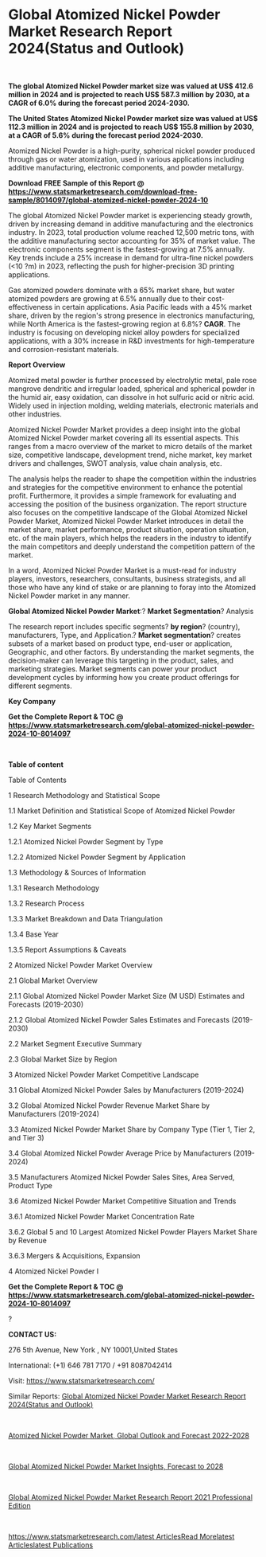 <h1>Global Atomized Nickel Powder Market Research Report 2024(Status and Outlook)</h1><br/><p><strong>The global Atomized Nickel Powder market size was valued at US$ 412.6 million in 2024 and is projected to reach US$ 587.3 million by 2030, at a <strong>CAGR</strong> of 6.0% during the forecast period 2024-2030.</strong></p>
 
 
 
 <p><strong>The United States Atomized Nickel Powder market size was valued at US$ 112.3 million in 2024 and is projected to reach US$ 155.8 million by 2030, at a <strong>CAGR</strong> of 5.6% during the forecast period 2024-2030.</strong></p>
 
 
 
 <p>Atomized Nickel Powder is a high-purity, spherical nickel powder produced through gas or water atomization, used in various applications including additive manufacturing, electronic components, and powder metallurgy.</p>
 
 
 
 <p><strong>Download FREE Sample of this Report @ <a href="https://www.statsmarketresearch.com/download-free-sample/8014097/global-atomized-nickel-powder-2024-10">https://www.statsmarketresearch.com/download-free-sample/8014097/global-atomized-nickel-powder-2024-10</a></strong></p>
 
 
 
 <p>The global Atomized Nickel Powder market is experiencing steady growth, driven by increasing demand in additive manufacturing and the electronics industry. In 2023, total production volume reached 12,500 metric tons, with the additive manufacturing sector accounting for 35% of market value. The electronic components segment is the fastest-growing at 7.5% annually. Key trends include a 25% increase in demand for ultra-fine nickel powders (<10 ?m) in 2023, reflecting the push for higher-precision 3D printing applications.</p>
 
 
 
 <p>Gas atomized powders dominate with a 65% market share, but water atomized powders are growing at 6.5% annually due to their cost-effectiveness in certain applications. Asia Pacific leads with a 45% market share, driven by the region&#39;s strong presence in electronics manufacturing, while North America is the fastest-growing region at 6.8%? <strong><strong>CAGR</strong></strong>. The industry is focusing on developing nickel alloy powders for specialized applications, with a 30% increase in R&D investments for high-temperature and corrosion-resistant materials.</p>
 
 
 
 <p><strong>Report Overview</strong></p>
 
 
 
 <p>Atomized metal powder is further processed by electrolytic metal, pale rose mangrove dendritic and irregular loaded, spherical and spherical powder in the humid air, easy oxidation, can dissolve in hot sulfuric acid or nitric acid. Widely used in injection molding, welding materials, electronic materials and other industries.</p>
 
 
 
 <p>Atomized Nickel Powder Market provides a deep insight into the global Atomized Nickel Powder market covering all its essential aspects. This ranges from a macro overview of the market to micro details of the market size, competitive landscape, development trend, niche market, key market drivers and challenges, SWOT analysis, value chain analysis, etc.</p>
 
 
 
 <p>The analysis helps the reader to shape the competition within the industries and strategies for the competitive environment to enhance the potential profit. Furthermore, it provides a simple framework for evaluating and accessing the position of the business organization. The report structure also focuses on the competitive landscape of the Global Atomized Nickel Powder Market, Atomized Nickel Powder Market introduces in detail the market share, market performance, product situation, operation situation, etc. of the main players, which helps the readers in the industry to identify the main competitors and deeply understand the competition pattern of the market.</p>
 
 
 
 <p>In a word, Atomized Nickel Powder Market is a must-read for industry players, investors, researchers, consultants, business strategists, and all those who have any kind of stake or are planning to foray into the Atomized Nickel Powder market in any manner.</p>
 
 
 
 <p><strong>Global Atomized Nickel Powder Market</strong>:? <strong>Market Segmentation</strong>? Analysis</p>
 
 
 
 <p>The research report includes specific segments? <strong>by region</strong>? (country), manufacturers, Type, and Application.? <strong>Market segmentation</strong>? creates subsets of a market based on product type, end-user or application, Geographic, and other factors. By understanding the market segments, the decision-maker can leverage this targeting in the product, sales, and marketing strategies. Market segments can power your product development cycles by informing how you create product offerings for different segments.</p>
 
 
 
 <p><strong>Key Company</strong></p>
 
 
 
 <div><b>Get the Complete Report & TOC @ <a href="https://www.statsmarketresearch.com/global-atomized-nickel-powder-2024-10-8014097">https://www.statsmarketresearch.com/global-atomized-nickel-powder-2024-10-8014097</a></b></div>
 
 
 
 <p><br />
 
 <b>Table of content</b></p>
 
 
 
 <p>Table of Contents<br />
 
 1 Research Methodology and Statistical Scope<br />
 
 1.1 Market Definition and Statistical Scope of Atomized Nickel Powder<br />
 
 1.2 Key Market Segments<br />
 
 1.2.1 Atomized Nickel Powder Segment by Type<br />
 
 1.2.2 Atomized Nickel Powder Segment by Application<br />
 
 1.3 Methodology & Sources of Information<br />
 
 1.3.1 Research Methodology<br />
 
 1.3.2 Research Process<br />
 
 1.3.3 Market Breakdown and Data Triangulation<br />
 
 1.3.4 Base Year<br />
 
 1.3.5 Report Assumptions & Caveats<br />
 
 2 Atomized Nickel Powder Market Overview<br />
 
 2.1 Global Market Overview<br />
 
 2.1.1 Global Atomized Nickel Powder Market Size (M USD) Estimates and Forecasts (2019-2030)<br />
 
 2.1.2 Global Atomized Nickel Powder Sales Estimates and Forecasts (2019-2030)<br />
 
 2.2 Market Segment Executive Summary<br />
 
 2.3 Global Market Size by Region<br />
 
 3 Atomized Nickel Powder Market Competitive Landscape<br />
 
 3.1 Global Atomized Nickel Powder Sales by Manufacturers (2019-2024)<br />
 
 3.2 Global Atomized Nickel Powder Revenue Market Share by Manufacturers (2019-2024)<br />
 
 3.3 Atomized Nickel Powder Market Share by Company Type (Tier 1, Tier 2, and Tier 3)<br />
 
 3.4 Global Atomized Nickel Powder Average Price by Manufacturers (2019-2024)<br />
 
 3.5 Manufacturers Atomized Nickel Powder Sales Sites, Area Served, Product Type<br />
 
 3.6 Atomized Nickel Powder Market Competitive Situation and Trends<br />
 
 3.6.1 Atomized Nickel Powder Market Concentration Rate<br />
 
 3.6.2 Global 5 and 10 Largest Atomized Nickel Powder Players Market Share by Revenue<br />
 
 3.6.3 Mergers & Acquisitions, Expansion<br />
 
 4 Atomized Nickel Powder I</p>
 
 
 
 <div><b>Get the Complete Report & TOC @ <a href="https://www.statsmarketresearch.com/global-atomized-nickel-powder-2024-10-8014097">https://www.statsmarketresearch.com/global-atomized-nickel-powder-2024-10-8014097</a></b></div>
 
 
 
 <p>? </p>
 
 
 
 <p><b>CONTACT US:</b><br />
 
 276 5th Avenue, New York , NY 10001,United States<br />
 
 International: (+1) 646 781 7170 / +91 8087042414<br />
 
 Visit: <a href="https://www.statsmarketresearch.com/">https://www.statsmarketresearch.com/</a><br />
 
 Similar Reports: <a href="https://www.statsmarketresearch.com/global-atomized-nickel-powder-2024-10-8014097">Global Atomized Nickel Powder Market Research Report 2024(Status and Outlook)</a><br />
 
 <br />
 
 <a href="https://www.statsmarketresearch.com/global-atomized-nickel-powder-2024-10-8014097">Atomized Nickel Powder Market, Global Outlook and Forecast 2022-2028</a><br />
 
 <br />
 
 <a href="https://www.statsmarketresearch.com/global-atomized-nickel-powder-2024-10-8014097">Global Atomized Nickel Powder Market Insights, Forecast to 2028</a><br />
 
 <br />
 
 <a href="https://www.statsmarketresearch.com/global-atomized-nickel-powder-2024-10-8014097">Global Atomized Nickel Powder Market Research Report 2021 Professional Edition</a><br />
 
 <br />
 
 <a href="https://gyeongbokgung.com">https://www.statsmarketresearch.com/</a><a href="https://hallyeomaritime.com">latest Articles</a><a href="https://jingwansa.com">Read More</a><a href="https://nguoiviet.jp/">latest Articles</a><a href="https://www.intelmarketresearch.com/">latest Publications</a></p>